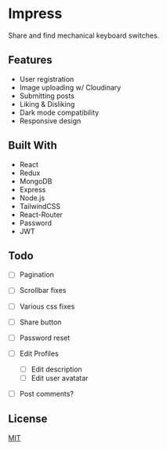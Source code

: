 # Impress

Share and find mechanical keyboard switches.

## Features
- User registration
- Image uploading w/ Cloudinary
- Submitting posts
- Liking & Disliking
- Dark mode compatibility
- Responsive design

## Built With
- React
- Redux
- MongoDB
- Express
- Node.js
- TailwindCSS
- React-Router
- Password
- JWT

## Todo

- [ ] Pagination
- [ ] Scrollbar fixes
- [ ] Various css fixes
- [ ] Share button
- [ ] Password reset
- [ ] Edit Profiles
  - [ ] Edit description
  - [ ] Edit user avatatar
- [ ] Post comments?



## License
[MIT](https://github.com/ParthMmm/impress/blob/master/LICENSE)
